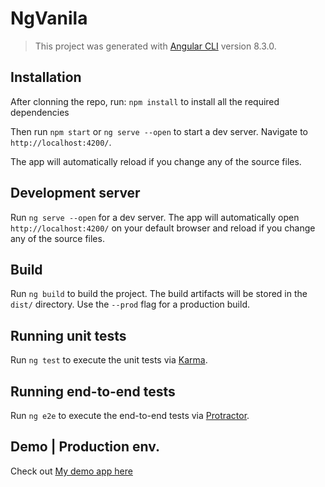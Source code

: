 # NgVanila

> This project was generated with [Angular CLI](https://github.com/angular/angular-cli) version 8.3.0.

## Installation

After clonning the repo, run:
`npm install` to install all the required dependencies

Then run `npm start` or `ng serve --open` to start a dev server.
Navigate to `http://localhost:4200/`. 

The app will automatically reload if you change any of the source files.

## Development server

Run `ng serve --open` for a dev server. 
The app will automatically open `http://localhost:4200/` on your default browser and  reload if you change any of the source files.

## Build

Run `ng build` to build the project. 
The build artifacts will be stored in the `dist/` directory. 
Use the `--prod` flag for a production build.

## Running unit tests

Run `ng test` to execute the unit tests via [Karma](https://karma-runner.github.io).

## Running end-to-end tests

Run `ng e2e` to execute the end-to-end tests via [Protractor](http://www.protractortest.org/).

## Demo | Production env.

Check out [My demo app here](https://ng-vanila.firebaseapp.com/)
